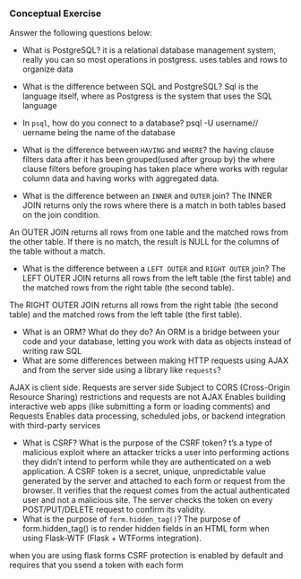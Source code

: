 ### Conceptual Exercise

Answer the following questions below:

- What is PostgreSQL?
 it is a relational database management system, really you can so most operations in postgress. uses tables and rows to organize data
- What is the difference between SQL and PostgreSQL?
 Sql is the language itself, where as Postgress is the system that uses the SQL language 
- In `psql`, how do you connect to a database?
psql -U username// uername being the name of the database

- What is the difference between `HAVING` and `WHERE`?
the having clause filters data after it has been grouped(used after group by)
the where clause filters before grouping has taken place
where works with regular column data and having works with aggregated data.
- What is the difference between an `INNER` and `OUTER` join?
The INNER JOIN returns only the rows where there is a match in both tables based on the join condition.

An OUTER JOIN returns all rows from one table and the matched rows from the other table. If there is no match, the result is NULL for the columns of the table without a match.
- What is the difference between a `LEFT OUTER` and `RIGHT OUTER` join?
The LEFT OUTER JOIN returns all rows from the left table (the first table) and the matched rows from the right table (the second table).

The RIGHT OUTER JOIN returns all rows from the right table (the second table) and the matched rows from the left table (the first table).
- What is an ORM? What do they do?
An ORM is a bridge between your code and your database, letting you work with data as objects instead of writing raw SQL
- What are some differences between making HTTP requests using AJAX 
  and from the server side using a library like `requests`?

AJAX is client side. Requests are server side
Subject to CORS (Cross-Origin Resource Sharing) restrictions and requests are not
AJAX Enables building interactive web apps (like submitting a form or loading comments) and Requests Enables data processing, scheduled jobs, or backend integration with third-party services
- What is CSRF? What is the purpose of the CSRF token?
t’s a type of malicious exploit where an attacker tricks a user into performing actions they didn’t intend to perform while they are authenticated on a web application.
A CSRF token is a secret, unique, unpredictable value generated by the server and attached to each form or request from the browser.
It verifies that the request comes from the actual authenticated user and not a malicious site.
The server checks the token on every POST/PUT/DELETE request to confirm its validity.
- What is the purpose of `form.hidden_tag()`?
The purpose of form.hidden_tag() is to render hidden fields in an HTML form when using Flask-WTF (Flask + WTForms integration). 

when you are using flask forms CSRF protection is enabled by default and requires that you ssend a token with each form